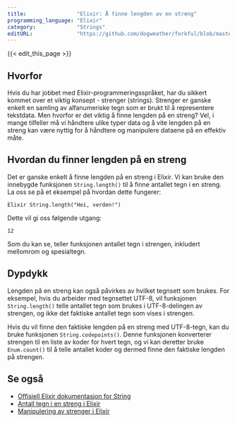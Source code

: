 ```yaml
---
title:                "Elixir: Å finne lengden av en streng"
programming_language: "Elixir"
category:             "Strings"
editURL:              "https://github.com/dogweather/forkful/blob/master/content/no/elixir/finding-the-length-of-a-string.md"
---
```


{{< edit_this_page >}}

## Hvorfor

Hvis du har jobbet med Elixir-programmeringsspråket, har du sikkert kommet over et viktig konsept - strenger (strings). Strenger er ganske enkelt en samling av alfanumeriske tegn som er brukt til å representere tekstdata. Men hvorfor er det viktig å finne lengden på en streng? Vel, i mange tilfeller må vi håndtere ulike typer data og å vite lengden på en streng kan være nyttig for å håndtere og manipulere dataene på en effektiv måte.

## Hvordan du finner lengden på en streng

Det er ganske enkelt å finne lengden på en streng i Elixir. Vi kan bruke den innebygde funksjonen `String.length()` til å finne antallet tegn i en streng. La oss se på et eksempel på hvordan dette fungerer:

```
Elixir String.length("Hei, verden!")
```

Dette vil gi oss følgende utgang:

```
12
```

Som du kan se, teller funksjonen antallet tegn i strengen, inkludert mellomrom og spesialtegn.

## Dypdykk

Lengden på en streng kan også påvirkes av hvilket tegnsett som brukes. For eksempel, hvis du arbeider med tegnsettet UTF-8, vil funksjonen `String.length()` telle antallet tegn som brukes i UTF-8-delingen av strengen, og ikke det faktiske antallet tegn som vises i strengen.

Hvis du vil finne den faktiske lengden på en streng med UTF-8-tegn, kan du bruke funksjonen `String.codepoints()`. Denne funksjonen konverterer strengen til en liste av koder for hvert tegn, og vi kan deretter bruke `Enum.count()` til å telle antallet koder og dermed finne den faktiske lengden på strengen.

## Se også

- [Offisiell Elixir dokumentasjon for String](https://hexdocs.pm/elixir/String.html)
- [Antall tegn i en streng i Elixir](https://www.geeksforgeeks.org/number-of-characters-in-a-string-in-elixir/)
- [Manipulering av strenger i Elixir](https://medium.com/@ryo810/blog-%EF%BC%9A-string-%E3%82%B9%E3%83%88%E3%83%AA%E3%83%B3%E3%82%B0%E3%82%92%E4%BD%BF%E3%81%A3%E3%81%9F%E6%96%87%E5%AD%97%E5%88%97%E3%82%92%E6%89%B1%E3%81%86%E6%96%B9%E6%B3%95%E3%81%BE%E3%81%A8%E3%82%81-6be77a935200)
